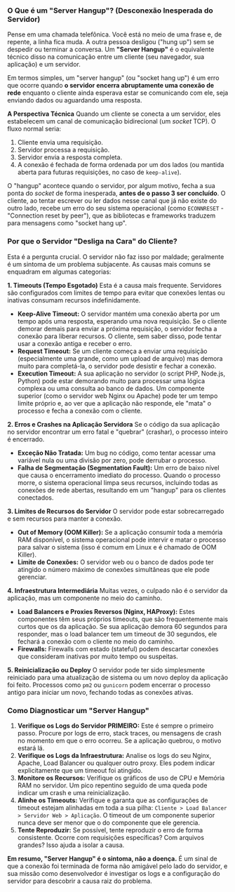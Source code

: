 ### **O Que é um "Server Hangup"? (Desconexão Inesperada do Servidor)**

Pense em uma chamada telefônica. Você está no meio de uma frase e, de repente, a linha fica muda. A outra pessoa desligou ("hung up") sem se despedir ou terminar a conversa. Um **"Server Hangup"** é o equivalente técnico disso na comunicação entre um cliente (seu navegador, sua aplicação) e um servidor.

Em termos simples, um "server hangup" (ou "socket hang up") é um erro que ocorre quando **o servidor encerra abruptamente uma conexão de rede** enquanto o cliente ainda esperava estar se comunicando com ele, seja enviando dados ou aguardando uma resposta.

**A Perspectiva Técnica**
Quando um cliente se conecta a um servidor, eles estabelecem um canal de comunicação bidirecional (um *socket* TCP). O fluxo normal seria:
1.  Cliente envia uma requisição.
2.  Servidor processa a requisição.
3.  Servidor envia a resposta completa.
4.  A conexão é fechada de forma ordenada por um dos lados (ou mantida aberta para futuras requisições, no caso de `keep-alive`).

O "hangup" acontece quando o servidor, por algum motivo, fecha a sua ponta do *socket* de forma inesperada, **antes de o passo 3 ser concluído**. O cliente, ao tentar escrever ou ler dados nesse canal que já não existe do outro lado, recebe um erro do seu sistema operacional (como `ECONNRESET` - "Connection reset by peer"), que as bibliotecas e frameworks traduzem para mensagens como "socket hang up".

### **Por que o Servidor "Desliga na Cara" do Cliente?**

Esta é a pergunta crucial. O servidor não faz isso por maldade; geralmente é um sintoma de um problema subjacente. As causas mais comuns se enquadram em algumas categorias:

**1. Timeouts (Tempo Esgotado)**
Esta é a causa mais frequente. Servidores são configurados com limites de tempo para evitar que conexões lentas ou inativas consumam recursos indefinidamente.
*   **Keep-Alive Timeout:** O servidor mantém uma conexão aberta por um tempo após uma resposta, esperando uma nova requisição. Se o cliente demorar demais para enviar a próxima requisição, o servidor fecha a conexão para liberar recursos. O cliente, sem saber disso, pode tentar usar a conexão antiga e receber o erro.
*   **Request Timeout:** Se um cliente começa a enviar uma requisição (especialmente uma grande, como um upload de arquivo) mas demora muito para completá-la, o servidor pode desistir e fechar a conexão.
*   **Execution Timeout:** A sua aplicação no servidor (o script PHP, Node.js, Python) pode estar demorando muito para processar uma lógica complexa ou uma consulta ao banco de dados. Um componente superior (como o servidor web Nginx ou Apache) pode ter um tempo limite próprio e, ao ver que a aplicação não responde, ele "mata" o processo e fecha a conexão com o cliente.

**2. Erros e Crashes na Aplicação Servidora**
Se o código da sua aplicação no servidor encontrar um erro fatal e "quebrar" (crashar), o processo inteiro é encerrado.
*   **Exceção Não Tratada:** Um bug no código, como tentar acessar uma variável nula ou uma divisão por zero, pode derrubar o processo.
*   **Falha de Segmentação (Segmentation Fault):** Um erro de baixo nível que causa o encerramento imediato do processo.
Quando o processo morre, o sistema operacional limpa seus recursos, incluindo todas as conexões de rede abertas, resultando em um "hangup" para os clientes conectados.

**3. Limites de Recursos do Servidor**
O servidor pode estar sobrecarregado e sem recursos para manter a conexão.
*   **Out of Memory (OOM Killer):** Se a aplicação consumir toda a memória RAM disponível, o sistema operacional pode intervir e matar o processo para salvar o sistema (isso é comum em Linux e é chamado de OOM Killer).
*   **Limite de Conexões:** O servidor web ou o banco de dados pode ter atingido o número máximo de conexões simultâneas que ele pode gerenciar.

**4. Infraestrutura Intermediária**
Muitas vezes, o culpado não é o servidor da aplicação, mas um componente no meio do caminho.
*   **Load Balancers e Proxies Reversos (Nginx, HAProxy):** Estes componentes têm seus próprios timeouts, que são frequentemente mais curtos que os da aplicação. Se sua aplicação demora 60 segundos para responder, mas o load balancer tem um timeout de 30 segundos, ele fechará a conexão com o cliente no meio do caminho.
*   **Firewalls:** Firewalls com estado (stateful) podem descartar conexões que consideram inativas por muito tempo ou suspeitas.

**5. Reinicialização ou Deploy**
O servidor pode ter sido simplesmente reiniciado para uma atualização de sistema ou um novo deploy da aplicação foi feito. Processos como `pm2` ou `gunicorn` podem encerrar o processo antigo para iniciar um novo, fechando todas as conexões ativas.

### **Como Diagnosticar um "Server Hangup"**

1.  **Verifique os Logs do Servidor PRIMEIRO:** Este é sempre o primeiro passo. Procure por logs de erro, stack traces, ou mensagens de crash no momento em que o erro ocorreu. Se a aplicação quebrou, o motivo estará lá.
2.  **Verifique os Logs da Infraestrutura:** Analise os logs do seu Nginx, Apache, Load Balancer ou qualquer outro proxy. Eles podem indicar explicitamente que um timeout foi atingido.
3.  **Monitore os Recursos:** Verifique os gráficos de uso de CPU e Memória RAM no servidor. Um pico repentino seguido de uma queda pode indicar um crash e uma reinicialização.
4.  **Alinhe os Timeouts:** Verifique e garanta que as configurações de timeout estejam alinhadas em toda a sua pilha: `Cliente > Load Balancer > Servidor Web > Aplicação`. O timeout de um componente superior nunca deve ser menor que o do componente que ele gerencia.
5.  **Tente Reproduzir:** Se possível, tente reproduzir o erro de forma consistente. Ocorre com requisições específicas? Com arquivos grandes? Isso ajuda a isolar a causa.

**Em resumo, "Server Hangup" é o sintoma, não a doença.** É um sinal de que a conexão foi terminada de forma não amigável pelo lado do servidor, e sua missão como desenvolvedor é investigar os logs e a configuração do servidor para descobrir a causa raiz do problema.
